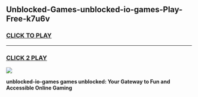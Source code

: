 
## Unblocked-Games-unblocked-io-games-Play-Free-k7u6v
<h3>
<a href="https://premium76.site?title=unblocked-io-games&ref=23A">CLICK TO PLAY</a></h3>
<hr>

<h3>
<a href="https://premium76.site?title=unblocked-io-games&ref=23A">CLICK 2 PLAY</a>
  
</h3>

<a href="https://premium76.site?title=unblocked-io-games&ref=23A"><img src="https://clearcache.store/games.png"></a>


**unblocked-io-games games unblocked: Your Gateway to Fun and Accessible Online Gaming**

